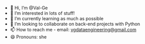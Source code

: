 - 👋 Hi, I’m @Val-Ge
- 👀 I’m interested in lots of stuff!
- 🌱 I’m currently learning as much as possible
- 💞️ I’m looking to collaborate on back-end projects with Python
- 📫 How to reach me - email: vgdataengineering@gmail.com
- 😄 Pronouns: she
  

<!---
VG-Data-Engineer/VG-Data-Engineer is a ✨ special ✨ repository because its `README.md` (this file) appears on your GitHub profile.
You can click the Preview link to take a look at your changes.
--->
